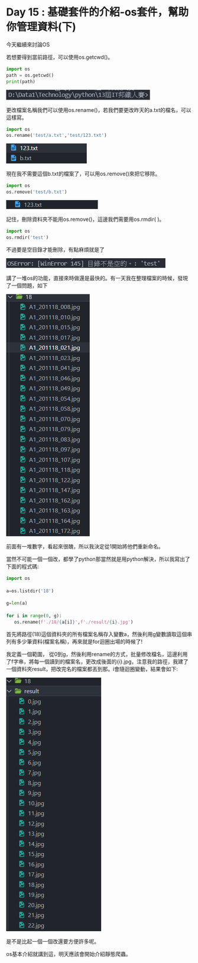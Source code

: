 # Day 15 : 基礎套件的介紹-os套件，幫助你管理資料(下)

今天繼續來討論OS

若想要得到當前路徑，可以使用os.getcwd()。

```python
import os
path = os.getcwd()
print(path)
```

![](./image/Day15_01.png)

更改檔案名稱我們可以使用os.rename()，若我們要更改昨天的a.txt的檔名，可以這樣寫。

```python
import os
os.rename('test/a.txt','test/123.txt')
```

![](./image/Day15_02.png)

現在我不需要這個b.txt的檔案了，可以用os.remove()來把它移除。

```python
import os
os.remove('test/b.txt')
```

![](./image/Day15_03.png)

記住，刪除資料夾不能用os.remove()，這邊我們需要用os.rmdir( )。

```python
import os
os.rmdir('test')
```

不過要是空目錄才能刪除，有點麻煩就是了

![](./image/Day15_04.png)

講了一堆os的功能，直接來時做還是最快的。有一天我在整理檔案的時候，發現了一個問題，如下

![](./image/Day15_05.png)

前面有一堆數字，看起來很醜，所以我決定從1開始將他們重新命名。

當然不可能一個一個改，都學了python那當然就是用python解決，所以我寫出了下面的程式碼:

```python
import os

a=os.listdir('18')

g=len(a)

for i in range(0, g):
   os.rename(f'./18/{a[i]}',f'./result/{i}.jpg')
```

首先將路徑(18)這個資料夾的所有檔案名稱存入變數a，然後利用g變數讀取這個串列有多少筆資料(檔案名稱)，再來就是for迴圈出場的時候了!

我定義一個範圍， 從0到g，然後利用rename的方式，批量修改檔名，這邊利用了f字串，將每一個讀到的檔案名，更改成後面的{i}.jpg，注意我的路徑，我建了一個資料夾result，把改完名的檔案都丟到那。i會隨迴圈變動，結果會如下:

![](./image/Day15_06.png)

是不是比起一個一個改還要方便許多呢。

os基本介紹就講到這，明天應該會開始介紹靜態爬蟲。